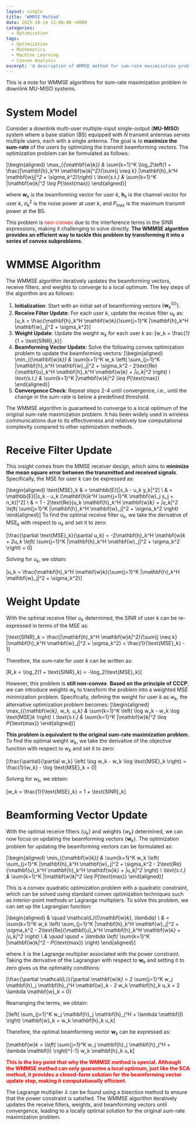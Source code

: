 ```yaml
---
layout: single
title: 'WMMSE Method'
date: 2025-10-14 12:00:00 +0800
categories: 
  - Optimization
tags:
  - Optimization
  - Mathematics
  - Machine Learning
  - Convex Analysis
excerpt: 'A description of WMMSE method for sum-rate maximization problem in downlink MU-MISO systems.'
---
```


This is a note for WMMSE algorithms for sum-rate maximization problem in downlink MU-MISO systems.

# System Model

Consider a downlink multi-user multiple-input single-output (**MU-MISO**) system where a base station (BS) equipped with $N$ transmit antennas serves multiple users, each with a single antenna. The goal is to **maximize the sum-rate** of the users by optimizing the transmit beamforming vectors. The optimization problem can be formulated as follows:

\[\begin{aligned}
\max_{\{\mathbf{w}_k\}} & \sum_{k=1}^K \log_2\left(1 + \frac{|\mathbf{h}_k^H \mathbf{w}_k|^2}{\sum_{j \neq k} |\mathbf{h}_k^H \mathbf{w}_j|^2 + \sigma_k^2}\right) \\
\text{s.t.} & \sum_{k=1}^K \|\mathbf{w}_k\|^2 \leq P_{\text{max}}
\end{aligned}\]

where $\mathbf{w}_k$ is the beamforming vector for user $k$, $\mathbf{h}_k$ is the channel vector for user $k$, $\sigma_k^2$ is the noise power at user $k$, and $P_{\text{max}}$ is the maximum transmit power at the BS. 

This problem is <span style="color: red;">non-convex</span> due to the interference terms in the SINR expressions, making it challenging to solve directly. **The WMMSE algorithm provides an efficient way to tackle this problem by transforming it into a series of convex subproblems.**

# WMMSE Algorithm

The WMMSE algorithm iteratively updates the beamforming vectors, receive filters, and weights to converge to a local optimum. The key steps of the algorithm are as follows:

1. **Initialization**: Start with an initial set of beamforming vectors $\{\mathbf{w}_k^{(0)}\}$.
2. **Receive Filter Update**: For each user $k$, update the receive filter $u_k$ as:
    \[u_k = \frac{\mathbf{h}_k^H \mathbf{w}_k}{\sum_{j=1}^K |\mathbf{h}_k^H \mathbf{w}_j|^2 + \sigma_k^2}\]
3. **Weight Update**: Update the weight $w_k$ for each user $k$ as:
    \[w_k = \frac{1}{1 + \text{SINR}_k}\]
4. **Beamforming Vector Update**: Solve the following convex optimization problem to update the beamforming vectors:
    \[\begin{aligned}
    \min_{\{\mathbf{w}_k\}} & \sum_{k=1}^K w_k \left( \sum_{j=1}^K |\mathbf{h}_k^H \mathbf{w}_j|^2 + \sigma_k^2 - 2\text{Re}\{\mathbf{u}_k^H \mathbf{h}_k^H \mathbf{w}_k\} + |u_k|^2 \right) \\
    \text{s.t.} & \sum_{k=1}^K \|\mathbf{w}_k\|^2 \leq P_{\text{max}}
    \end{aligned}\]
5. **Convergence Check**: Repeat steps 2-4 until convergence, i.e., until the change in the sum-rate is below a predefined threshold.

The WMMSE algorithm is guaranteed to converge to a local optimum of the original sum-rate maximization problem. It has been widely used in wireless communications due to its effectiveness and relatively low computational complexity compared to other optimization methods.

# Receive Filter Update

This insight comes from the MMSE receiver design, which aims to **minimize the mean square error between the transmitted and received signals**. Specifically, the MSE for user $k$ can be expressed as:

\[\begin{aligned}
\text{MSE}_k & = \mathbb{E}[|s_k - u_k y_k|^2] \\
& = \mathbb{E}[|s_k - u_k (\mathbf{h}_k^H \sum_{j=1}^K \mathbf{w}_j s_j + n_k)|^2] \\
& = 1 - 2\text{Re}\{u_k \mathbf{h}_k^H \mathbf{w}_k\} + |u_k|^2 \left( \sum_{j=1}^K |\mathbf{h}_k^H \mathbf{w}_j|^2 + \sigma_k^2 \right)
\end{aligned}\]
To find the optimal receive filter $u_k$, we take the derivative of $\text{MSE}_k$ with respect to $u_k$ and set it to zero:

\[\frac{\partial \text{MSE}_k}{\partial u_k} = -2\mathbf{h}_k^H \mathbf{w}_k + 2u_k \left( \sum_{j=1}^K |\mathbf{h}_k^H \mathbf{w}_j|^2 + \sigma_k^2 \right) = 0\]

Solving for $u_k$, we obtain:

\[u_k = \frac{\mathbf{h}_k^H \mathbf{w}_k}{\sum_{j=1}^K |\mathbf{h}_k^H \mathbf{w}_j|^2 + \sigma_k^2}\]

# Weight Update

With the optimal receive filter $u_k$ determined, the SINR of user $k$ can be re-expressed in terms of the MSE as:

\[\text{SINR}_k = \frac{|\mathbf{h}_k^H \mathbf{w}_k|^2}{\sum_{j \neq k} |\mathbf{h}_k^H \mathbf{w}_j|^2 + \sigma_k^2} = \frac{1}{\text{MSE}_k} - 1\]

Therefore, the sum-rate for user $k$ can be written as:

\[R_k = \log_2(1 + \text{SINR}_k) = -\log_2(\text{MSE}_k)\]

However, this problem is **still non-convex**. **Based on the principle of CCCP**, we can introduce weights $w_k$ to transform the problem into a weighted MSE minimization problem. Specifically, defining the weight for user $k$ as $w_k$, the alternative optimization problem becomes:
\[\begin{aligned}
\max_{\{\mathbf{w}_k\}, w_k, u_k} & \sum_{k=1}^K \left( \log w_k - w_k \log \text{MSE}_k \right) \\
\text{s.t.} & \sum_{k=1}^K \|\mathbf{w}_k\|^2 \leq P_{\text{max}}
\end{aligned}\]

**This problem is equivalent to the original sum-rate maximization problem.** To find the optimal weight $w_k$, we take the derivative of the objective function with respect to $w_k$ and set it to zero:

\[\frac{\partial}{\partial w_k} \left( \log w_k - w_k \log \text{MSE}_k \right) = \frac{1}{w_k} - \log \text{MSE}_k = 0\]

Solving for $w_k$, we obtain:

\[w_k = \frac{1}{\text{MSE}_k} = 1 + \text{SINR}_k\]

# Beamforming Vector Update

With the optimal receive filters $\{u_k\}$ and weights $\{w_k\}$ determined, we can now focus on updating the beamforming vectors $\{\mathbf{w}_k\}$. The optimization problem for updating the beamforming vectors can be formulated as:

\[\begin{aligned}
\min_{\{\mathbf{w}_k\}} & \sum_{k=1}^K w_k \left( \sum_{j=1}^K |\mathbf{h}_k^H \mathbf{w}_j|^2 + \sigma_k^2 - 2\text{Re}\{\mathbf{u}_k^H \mathbf{h}_k^H \mathbf{w}_k\} + |u_k|^2 \right) \\
\text{s.t.} & \sum_{k=1}^K \|\mathbf{w}_k\|^2 \leq P_{\text{max}}
\end{aligned}\]

This is a convex quadratic optimization problem with a quadratic constraint, which can be solved using standard convex optimization techniques such as interior-point methods or Lagrange multipliers. To solve this problem, we can set up the Lagrangian function:

\[\begin{aligned}
& \quad \mathcal{L}(\{\mathbf{w}_k\}, \lambda) \\ & = \sum_{k=1}^K w_k \left( \sum_{j=1}^K |\mathbf{h}_k^H \mathbf{w}_j|^2 + \sigma_k^2 - 2\text{Re}\{\mathbf{u}_k^H \mathbf{h}_k^H \mathbf{w}_k\} + |u_k|^2 \right) \\ & \quad \quad + \lambda \left( \sum_{k=1}^K \|\mathbf{w}_k\|^2 - P_{\text{max}} \right)
\end{aligned}\]

where $\lambda$ is the Lagrange multiplier associated with the power constraint. Taking the derivative of the Lagrangian with respect to $\mathbf{w}_k$ and setting it to zero gives us the optimality conditions:

\[\frac{\partial \mathcal{L}}{\partial \mathbf{w}_k} = 2 \sum_{j=1}^K w_j \mathbf{h}_j \mathbf{h}_j^H \mathbf{w}_k - 2 w_k \mathbf{h}_k u_k + 2 \lambda \mathbf{w}_k = 0\]

Rearranging the terms, we obtain:

\[\left( \sum_{j=1}^K w_j \mathbf{h}_j \mathbf{h}_j^H + \lambda \mathbf{I} \right) \mathbf{w}_k = w_k \mathbf{h}_k u_k\]

Therefore, the optimal beamforming vector $\mathbf{w}_k$ can be expressed as:

\[\mathbf{w}_k = \left( \sum_{j=1}^K w_j \mathbf{h}_j \mathbf{h}_j^H + \lambda \mathbf{I} \right)^{-1} w_k \mathbf{h}_k u_k\]

**<span style="color: red;">
This is the key point that why the WMMSE method is special. Although the WMMSE method can only guarantee a local optimum, just like the SCA method, it provides a closed-form solution for the beamforming vector update step, making it computationally efficient.</span>**

The Lagrange multiplier $\lambda$ can be found using a bisection method to ensure that the power constraint is satisfied. The WMMSE algorithm iteratively updates the receive filters, weights, and beamforming vectors until convergence, leading to a locally optimal solution for the original sum-rate maximization problem.

